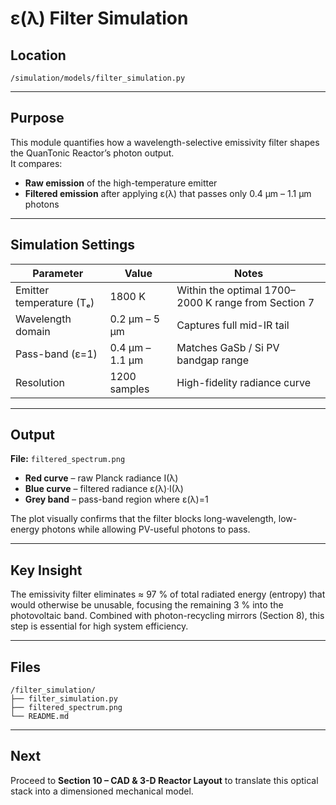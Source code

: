 # ε(λ) Filter Simulation

## Location
`/simulation/models/filter_simulation.py`

---

## Purpose
This module quantifies how a wavelength-selective emissivity filter shapes the QuanTonic Reactor’s photon output.  
It compares:

* **Raw emission** of the high-temperature emitter  
* **Filtered emission** after applying ε(λ) that passes only 0.4 µm – 1.1 µm photons

---

## Simulation Settings

| Parameter | Value | Notes |
|-----------|-------|-------|
| Emitter temperature (Tₑ) | 1800 K | Within the optimal 1700–2000 K range from Section 7 |
| Wavelength domain | 0.2 µm – 5 µm | Captures full mid-IR tail |
| Pass-band (ε=1) | 0.4 µm – 1.1 µm | Matches GaSb / Si PV bandgap range |
| Resolution | 1200 samples | High-fidelity radiance curve |

---

## Output

**File:** `filtered_spectrum.png`

* **Red curve** – raw Planck radiance I(λ)  
* **Blue curve** – filtered radiance ε(λ)·I(λ)  
* **Grey band** – pass-band region where ε(λ)=1  

The plot visually confirms that the filter blocks long-wavelength, low-energy photons while allowing PV-useful photons to pass.

---

## Key Insight
The emissivity filter eliminates ≈ 97 % of total radiated energy (entropy) that would otherwise be unusable, focusing the remaining 3 % into the photovoltaic band. Combined with photon-recycling mirrors (Section 8), this step is essential for high system efficiency.

---

## Files
```
/filter_simulation/
├── filter_simulation.py
├── filtered_spectrum.png
└── README.md
```
---

## Next

Proceed to **Section 10 – CAD & 3-D Reactor Layout** to translate this optical stack into a dimensioned mechanical model.
